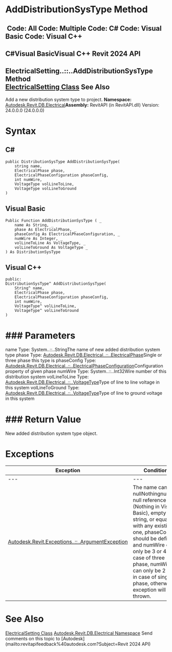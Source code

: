 # AddDistributionSysType Method

﻿
 Code: All Code: Multiple Code: C# Code: Visual Basic Code: Visual C++   
---  
C#Visual BasicVisual C++
Revit 2024 API  
---  
ElectricalSetting..::..AddDistributionSysType Method   
[ElectricalSetting Class](d0c5bb12-7cf7-35e0-fc72-51e491c56bc2.md "ElectricalSetting Class") See Also  
---  
Add a new distribution system type to project. 
**Namespace:** [Autodesk.Revit.DB.Electrical](212a1314-7843-2c6c-3322-363127e4059f.md "Autodesk.Revit.DB.Electrical Namespace")**Assembly:** RevitAPI (in RevitAPI.dll) Version: 24.0.0.0 (24.0.0.0)
# Syntax
C#  
---  
```text
public DistributionSysType AddDistributionSysType(
	string name,
	ElectricalPhase phase,
	ElectricalPhaseConfiguration phaseConfig,
	int numWire,
	VoltageType volLineToLine,
	VoltageType volLineToGround
)
```
  
Visual Basic  
---  
```text
Public Function AddDistributionSysType ( _
	name As String, _
	phase As ElectricalPhase, _
	phaseConfig As ElectricalPhaseConfiguration, _
	numWire As Integer, _
	volLineToLine As VoltageType, _
	volLineToGround As VoltageType _
) As DistributionSysType
```
  
Visual C++  
---  
```text
public:
DistributionSysType^ AddDistributionSysType(
	String^ name, 
	ElectricalPhase phase, 
	ElectricalPhaseConfiguration phaseConfig, 
	int numWire, 
	VoltageType^ volLineToLine, 
	VoltageType^ volLineToGround
)
```
  
# ### Parameters
name
    Type: System..::..StringThe name of new added distribution system type
phase
    Type: [Autodesk.Revit.DB.Electrical..::..ElectricalPhase](aff8cc61-d006-c2df-8687-86c41f219384.md "ElectricalPhase Enumeration")Single or three phase this type is
phaseConfig
    Type: [Autodesk.Revit.DB.Electrical..::..ElectricalPhaseConfiguration](fa91ef24-f277-a8b8-822c-7ec5fc076035.md "ElectricalPhaseConfiguration Enumeration")Configuration property of given phase
numWire
    Type: System..::..Int32Wire number of this distribution system
volLineToLine
    Type: [Autodesk.Revit.DB.Electrical..::..VoltageType](6b462685-b825-f8f9-f218-035107f7aaf0.md "VoltageType Class")Type of line to line voltage in this system
volLineToGround
    Type: [Autodesk.Revit.DB.Electrical..::..VoltageType](6b462685-b825-f8f9-f218-035107f7aaf0.md "VoltageType Class")Type of line to ground voltage in this system
# ### Return Value
New added distribution system type object.
# Exceptions
| Exception | Condition |
| --- | --- |
| --- | --- |
| [Autodesk.Revit.Exceptions..::..ArgumentException](2e6e4206-97a8-dd4b-df5d-4269f4bb6088.md "ArgumentException Class") | The name can't be nullNothingnullptra null reference (Nothing in Visual Basic), empty string, or equal with any existing one, phaseConfig should be defined and numWire can only be 3 or 4 in case of three phase, numWire can only be 2 or 3 in case of single phase, otherwise exception will be thrown. |

# See Also
[ElectricalSetting Class](d0c5bb12-7cf7-35e0-fc72-51e491c56bc2.md "ElectricalSetting Class")
[Autodesk.Revit.DB.Electrical Namespace](212a1314-7843-2c6c-3322-363127e4059f.md "Autodesk.Revit.DB.Electrical Namespace")
Send comments on this topic to [Autodesk](mailto:revitapifeedback%40autodesk.com?Subject=Revit 2024 API)